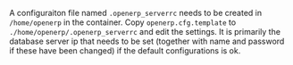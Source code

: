 A configuraiton file named `.openerp_serverrc` needs to be created in `/home/openerp` in the container.
Copy `openerp.cfg.template` to `./home/openerp/.openerp_serverrc` and edit the settings.
It is primarily the database server ip that needs to be set (together with name and password if these have been changed) 
if the default configurations is ok.
